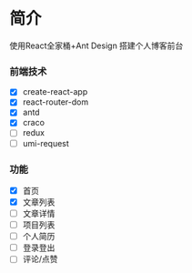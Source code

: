 # 简介
使用React全家桶+Ant Design 搭建个人博客前台

### 前端技术
- [x] create-react-app
- [x] react-router-dom
- [x] antd
- [x] craco
- [ ] redux
- [ ] umi-request

### 功能
- [x] 首页
- [x] 文章列表
- [ ] 文章详情
- [ ] 项目列表
- [ ] 个人简历
- [ ] 登录登出
- [ ] 评论/点赞